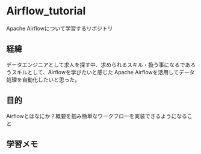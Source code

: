 # Airflow_tutorial

Apache Airflowについて学習するリポジトリ

## 経緯
データエンジニアとして求人を探す中、求められるスキル・扱う事になるであろうスキルとして、Airflowを学びたいと感じた
Apache Airflowを活用してデータ処理を自動化したいと思った。

## 目的
Airflowとはなにか？概要を掴み簡単なワークフローを実装できるようになること


## 学習メモ
